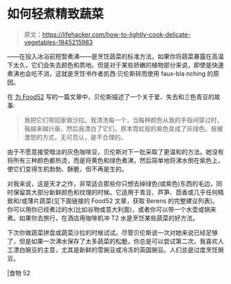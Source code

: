 # 如何轻煮精致蔬菜

> 原文：<https://lifehacker.com/how-to-lightly-cook-delicate-vegetables-1845215983>

——在投入冰浴前短暂煮沸——是烹饪蔬菜的标准方法，如果你将蔬菜暴露在高温下太久，它们会失去颜色和质地。但是对于某些娇嫩的植物部分来说，即使是快速煮沸也会吃不消，这就是烹饪书作者凯西·贝伦斯转而使用 faux-bla nching 的原因。



在 [为 Food52](https://food52.com/blog/25524-vegetable-faux-blanching-hack) 写的一篇文章中，贝伦斯描述了一个关于爱、失去和三色青豆的故事:

> 我把它们带回家做沙拉。我清洗每一个，当每种颜色从我的手指间穿过时，我越来越兴奋。然后我漂白了它们，原本霓虹般的紫色变成了灰绿色。我被激怒的方式，无可否认，是不合理的。

由于不愿意接受暗淡的灰色咖啡豆，贝伦斯对下一批采取了更温和的方法。她没有将所有三种颜色都热烫，而是将黄色和绿色煮沸，然后简单地将沸水倒在紫色上，使它们变得生机勃勃、酥脆，但不再是生的。

对我来说，这是天才之作，非常适合那些你只想去掉绿色(或紫色)东西的毛边，同时保留其大部分新鲜颜色和纹理的时候。它适用于青豆、芦笋、茴香或几乎任何精致和/或薄片蔬菜(见下面链接的 Food52 文章，获取 Berens 的完整建议列表)。你可以用你已经煮过的水(比如谷物或意大利面)，或者你可以带一个水壶或锅来煮。如果你去旅行，在酒店用咖啡机冲 T2 水是烹饪某些蔬菜的好方法。

下次你做蔬菜拼盘或蔬菜沙拉的时候试试。尽管贝伦斯说一次对她来说已经足够了，但是如果一次沸水保存了太多蔬菜的松脆，你总是可以尝试第二次。我喜欢人工漂白豌豆的主意，尤其是新鲜的雪豌豆或冷冻的英国豌豆。人们总是过度烹饪豌豆。

|食物 52